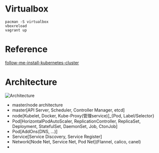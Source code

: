 
# Virtualbox
```
pacman -S virtualbox
vboxreload
vagrant up
```

# Reference

[follow-me-install-kubernetes-cluster](https://github.com/opsnull/follow-me-install-kubernetes-cluster)



# Architecture


![Architecture](http://thenewstack.io/wp-content/uploads/2016/11/Chart_04_Kubernetes-Node.png)


- master/node architecture
- master[API Server, Scheduler, Controller Manager, etcd]
- node[Kubelet, Docker, Kube-Proxy(管理service)]_{Pod, Label/Selector}
- Pod[HorizontalPodAutoScaler, ReplicationController, ReplicaSet, Deployment, StatefulSet, DaemonSet, Job, CtonJob]
- Pod[AddOns(DNS, ...)]
- Service[Service Discovery, Service Register]
- Network[Node Net, Service Net, Pod Net](Flannel, calico, canel)
- 